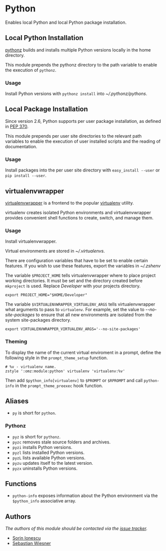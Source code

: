 Python
======

Enables local Python and local Python package installation.

Local Python Installation
-------------------------

[pythonz][4] builds and installs multiple Python versions locally in the home
directory.

This module prepends the pythonz directory to the path variable to enable the
execution of `pythonz`.

### Usage

Install Python versions with `pythonz install` into *~/.pythonz/pythons*.

Local Package Installation
--------------------------

Since version 2.6, Python supports per user package installation, as defined in
[PEP 370][1].

This module prepends per user site directories to the relevant path variables
to enable the execution of user installed scripts and the reading of
documentation.

### Usage

Install packages into the per user site directory with `easy_install --user` or
`pip install --user`.

virtualenvwrapper
-----------------

[virtualenvwrapper][2] is a frontend to the popular [virtualenv][3] utility.

virtualenv creates isolated Python environments and virtualenvwrapper provides
convenient shell functions to create, switch, and manage them.

### Usage

Install virtualenvwrapper.

Virtual environments are stored in *~/.virtualenvs*.

There are configuration variables that have to be set to enable certain features.
If you wish to use these features, export the variables in *~/.zshenv*

The variable `$PROJECT_HOME` tells virtualenvwrapper where to place project
working directories. It must be set and the directory created before `mkproject`
is used. Replace *Developer* with your projects directory.

    export PROJECT_HOME="$HOME/Developer"

The variable `$VIRTUALENVWRAPPER_VIRTUALENV_ARGS` tells virtualenvwrapper what
arguments to pass to `virtualenv`. For example, set the value to
*--no-site-packages* to ensure that all new environments are isolated from the
system site-packages directory.

    export VIRTUALENVWRAPPER_VIRTUALENV_ARGS='--no-site-packages'

### Theming

To display the name of the current virtual enviroment in a prompt, define the
following style in the `prompt_theme_setup` function.

    # %v - virtualenv name.
    zstyle ':omz:module:python' virtualenv 'virtualenv:%v'

Then add `$python_info[virtualenv]` to `$PROMPT` or `$RPROMPT` and call
`python-info` in the `prompt_theme_preexec` hook function.

Aliases
-------

  - `py` is short for `python`.

### Pythonz

  - `pyz` is short for `pythonz`.
  - `pyzc` removes stale source folders and archives.
  - `pyzi` installs Python versions.
  - `pyzl` lists installed Python versions.
  - `pyzL` lists available Python versions.
  - `pyzu` updates itself to the latest version.
  - `pyzx` uninstalls Python versions.

Functions
---------

  - `python-info` exposes information about the Python environment via the
    `$python_info` associative array.

Authors
-------

*The authors of this module should be contacted via the [issue tracker][5].*

  - [Sorin Ionescu](https://github.com/sorin-ionescu)
  - [Sebastian Wiesner](https://github.com/lunaryorn)

[1]: http://www.python.org/dev/peps/pep-0370/
[2]: http://www.doughellmann.com/projects/virtualenvwrapper/
[3]: http://pypi.python.org/pypi/virtualenv
[4]: http://saghul.github.com/pythonz/
[5]: https://github.com/sorin-ionescu/oh-my-zsh/issues

